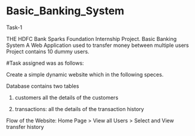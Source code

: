 # Basic_Banking_System
Task-1

THE HDFC Bank Sparks Foundation Internship Project. Basic Banking System A Web Application used to transfer money between multiple users Project contains 10 dummy users.

#Task assigned was as follows:

Create a simple dynamic website which in the following speces.

Database contains two tables

1. customers all the details of the customers

2. transactions: all the details of the transaction history

Flow of the Website: Home Page > View all Users > Select and View transfer history
